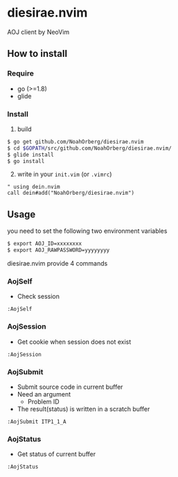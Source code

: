 # diesirae.nvim
AOJ client by NeoVim  

## How to install
### Require
- go (>=1.8)
- glide
### Install 
1. build
``` sh
$ go get github.com/NoahOrberg/diesirae.nvim
$ cd $GOPATH/src/github.com/NoahOrberg/diesirae.nvim/
$ glide install
$ go install
```
2. write in your `init.vim` (or `.vimrc`)
``` vim
" using dein.nvim
call dein#add("NoahOrberg/diesirae.nvim")
```

## Usage
you need to set the following two environment variables
``` sh
$ export AOJ_ID=xxxxxxxx
$ export AOJ_RAWPASSWORD=yyyyyyyy
```
diesirae.nvim provide 4 commands 
### AojSelf
- Check session
``` vim
:AojSelf
```
### AojSession
- Get cookie when session does not exist
``` vim
:AojSession
```
### AojSubmit
- Submit source code in current buffer
- Need an argument
  - Problem ID
- The result(status) is written in a scratch buffer
``` vim
:AojSubmit ITP1_1_A
```
### AojStatus
- Get status of current buffer
``` vim
:AojStatus
```
